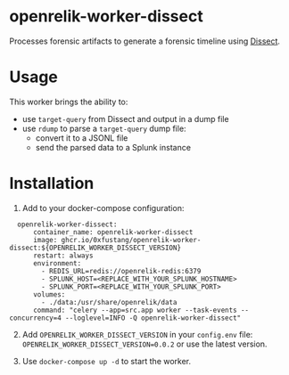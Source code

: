 # openrelik-worker-dissect

Processes forensic artifacts to generate a forensic timeline using [Dissect](https://docs.dissect.tools/en/latest/index.html).

# Usage

This worker brings the ability to:

- use `target-query` from Dissect and output in a dump file
- use `rdump` to parse a `target-query` dump file:
  - convert it to a JSONL file
  - send the parsed data to a Splunk instance

# Installation

1. Add to your docker-compose configuration:

```
  openrelik-worker-dissect:
      container_name: openrelik-worker-dissect
      image: ghcr.io/0xfustang/openrelik-worker-dissect:${OPENRELIK_WORKER_DISSECT_VERSION}
      restart: always
      environment:
        - REDIS_URL=redis://openrelik-redis:6379
        - SPLUNK_HOST=<REPLACE_WITH_YOUR_SPLUNK_HOSTNAME>
        - SPLUNK_PORT=<REPLACE_WITH_YOUR_SPLUNK_PORT>
      volumes:
        - ./data:/usr/share/openrelik/data
      command: "celery --app=src.app worker --task-events --concurrency=4 --loglevel=INFO -Q openrelik-worker-dissect"
```

2. Add `OPENRELIK_WORKER_DISSECT_VERSION` in your `config.env` file: `OPENRELIK_WORKER_DISSECT_VERSION=0.0.2` or use the latest version.

3. Use `docker-compose up -d` to start the worker.
